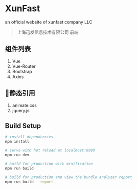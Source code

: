 # XunFast
an official website of xunfast company LLC

> 上海迅发信息技术有限公司 前端

## 组件列表

1. Vue
2. Vue-Router
3. Bootstrap
4. Axios

## 静态引用

1. animate.css
2. jquery.js

## Build Setup

``` bash
# install dependencies
npm install

# serve with hot reload at localhost:8080
npm run dev

# build for production with minification
npm run build

# build for production and view the bundle analyzer report
npm run build --report
```


